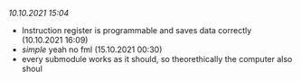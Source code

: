 *10.10.2021 15:04*
- Instruction register is programmable and saves data correctly (10.10.2021 16:09)
- *simple* yeah no fml (15.10.2021 00:30)
- every submodule works as it should, so theorethically the computer also shoul
